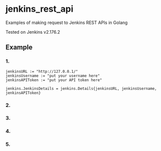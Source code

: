# jenkins_rest_api

Examples of making request to Jenkins REST APIs in Golang

Tested on Jenkins v2.176.2

## Example

### 1.
	jenkinsURL := "http://127.0.0.1/"
	jenkinsUsername := "put your username here"
	jenkinsAPIToken := "put your API token here"

	jenkins.JenkinsDetails = jenkins.Details{jenkinsURL, jenkinsUsername, jenkinsAPIToken}

### 2.


### 3.


### 4.


### 5.

